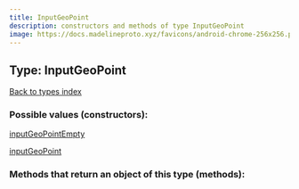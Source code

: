 ```yaml
---
title: InputGeoPoint
description: constructors and methods of type InputGeoPoint
image: https://docs.madelineproto.xyz/favicons/android-chrome-256x256.png
---
```

## Type: InputGeoPoint  
[Back to types index](index.md)



### Possible values (constructors):

[inputGeoPointEmpty](../constructors/inputGeoPointEmpty.md)  

[inputGeoPoint](../constructors/inputGeoPoint.md)  



### Methods that return an object of this type (methods):



